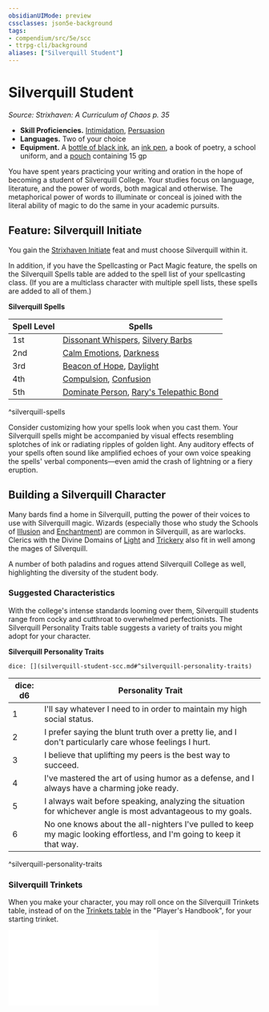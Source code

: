 ```yaml
---
obsidianUIMode: preview
cssclasses: json5e-background
tags:
- compendium/src/5e/scc
- ttrpg-cli/background
aliases: ["Silverquill Student"]
---
```

# Silverquill Student
*Source: Strixhaven: A Curriculum of Chaos p. 35*  

- **Skill Proficiencies.** [Intimidation](/3-Mechanics/CLI/rules/skills.md#Intimidation), [Persuasion](/3-Mechanics/CLI/rules/skills.md#Persuasion)  
- **Languages.** Two of your choice  
- **Equipment.** A [bottle of black ink](/3-Mechanics/CLI/items/ink-1-ounce-bottle.md), an [ink pen](/3-Mechanics/CLI/items/ink-pen.md), a book of poetry, a school uniform, and a [pouch](/3-Mechanics/CLI/items/pouch.md) containing 15 gp  

You have spent years practicing your writing and oration in the hope of becoming a student of Silverquill College. Your studies focus on language, literature, and the power of words, both magical and otherwise. The metaphorical power of words to illuminate or conceal is joined with the literal ability of magic to do the same in your academic pursuits.

## Feature: Silverquill Initiate

You gain the [Strixhaven Initiate](/3-Mechanics/CLI/feats/strixhaven-initiate-scc.md) feat and must choose Silverquill within it.

In addition, if you have the Spellcasting or Pact Magic feature, the spells on the Silverquill Spells table are added to the spell list of your spellcasting class. (If you are a multiclass character with multiple spell lists, these spells are added to all of them.)

**Silverquill Spells**

| Spell Level | Spells |
|-------------|--------|
| 1st | [Dissonant Whispers](/3-Mechanics/CLI/spells/dissonant-whispers.md), [Silvery Barbs](/3-Mechanics/CLI/spells/silvery-barbs-scc.md) |
| 2nd | [Calm Emotions](/3-Mechanics/CLI/spells/calm-emotions.md), [Darkness](/3-Mechanics/CLI/spells/darkness.md) |
| 3rd | [Beacon of Hope](/3-Mechanics/CLI/spells/beacon-of-hope.md), [Daylight](/3-Mechanics/CLI/spells/daylight.md) |
| 4th | [Compulsion](/3-Mechanics/CLI/spells/compulsion.md), [Confusion](/3-Mechanics/CLI/spells/confusion.md) |
| 5th | [Dominate Person](/3-Mechanics/CLI/spells/dominate-person.md), [Rary's Telepathic Bond](/3-Mechanics/CLI/spells/rarys-telepathic-bond.md) |
^silverquill-spells

Consider customizing how your spells look when you cast them. Your Silverquill spells might be accompanied by visual effects resembling splotches of ink or radiating ripples of golden light. Any auditory effects of your spells often sound like amplified echoes of your own voice speaking the spells' verbal components—even amid the crash of lightning or a fiery eruption.

## Building a Silverquill Character

Many bards find a home in Silverquill, putting the power of their voices to use with Silverquill magic. Wizards (especially those who study the Schools of [Illusion](/3-Mechanics/CLI/classes/wizard-school-of-illusion.md) and [Enchantment](/3-Mechanics/CLI/classes/wizard-school-of-enchantment.md)) are common in Silverquill, as are warlocks. Clerics with the Divine Domains of [Light](/3-Mechanics/CLI/classes/cleric-light-domain.md) and [Trickery](/3-Mechanics/CLI/classes/cleric-trickery-domain.md) also fit in well among the mages of Silverquill.

A number of both paladins and rogues attend Silverquill College as well, highlighting the diversity of the student body.

### Suggested Characteristics

With the college's intense standards looming over them, Silverquill students range from cocky and cutthroat to overwhelmed perfectionists. The Silverquill Personality Traits table suggests a variety of traits you might adopt for your character.

**Silverquill Personality Traits**

`dice: [](silverquill-student-scc.md#^silverquill-personality-traits)`

| dice: d6 | Personality Trait |
|----------|-------------------|
| 1 | I'll say whatever I need to in order to maintain my high social status. |
| 2 | I prefer saying the blunt truth over a pretty lie, and I don't particularly care whose feelings I hurt. |
| 3 | I believe that uplifting my peers is the best way to succeed. |
| 4 | I've mastered the art of using humor as a defense, and I always have a charming joke ready. |
| 5 | I always wait before speaking, analyzing the situation for whichever angle is most advantageous to my goals. |
| 6 | No one knows about the all-nighters I've pulled to keep my magic looking effortless, and I'm going to keep it that way. |
^silverquill-personality-traits

### Silverquill Trinkets

When you make your character, you may roll once on the Silverquill Trinkets table, instead of on the [Trinkets table](/3-Mechanics/CLI/items/trinket.md) in the "Player's Handbook", for your starting trinket.

![Silverquill Trinkets](/3-Mechanics/CLI/tables/silverquill-trinkets-scc.md)